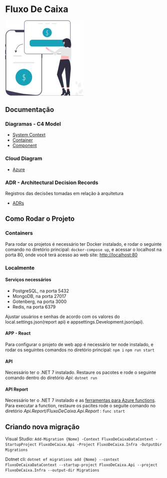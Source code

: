 # Fluxo De Caixa

<img src="./images/money.svg" width="250px"/>


## Documentação

### Diagramas - C4 Model

- [System Context](./Doc/SystemContex.md)
- [Container](./Doc/Container.md)
- [Component](./Doc/Component.md)

### Cloud Diagram

- [Azure](./Doc/Cloud.md)

### ADR - Architectural Decision Records

Registros das decisões tomadas em relação à arquitetura

- [ADRs](./Doc/Adr.md)

## Como Rodar o Projeto

### Containers

Para rodar os projetos é necessário  ter Docker instalado, e rodar o seguinte comando no diretório principal: `docker-compose up`, e acessar o localhost na porta 80, onde você terá acesso ao web site: [http://localhost:80](http://localhost:80)

### Localmente


#### Serviços necessários

- PostgreSQL, na porta 5432
- MongoDB, na porta 27017
- Gotenberg, na porta 3000
- Redis, na porta 6379

Ajustar usuários e senhas de acordo com os valores do local.settings.json(report api) e appsettings.Development.json(api). 


#### APP - React
Para configurar o projeto de web app é necessário ter node instalado, e rodar os seguintes comandos no diretório principal: `npm i` `npm run start`

#### API
Necessário ter o .NET 7 instalado. Restaure os pacotes e rode o seguinte comando dentro do diretório _Api_: `dotnet run`


#### API Report

Necessário ter o .NET 7 instalado e as [ferramentas para Azure functions](https://learn.microsoft.com/en-us/azure/azure-functions/functions-run-local?tabs=macos%2Cisolated-process%2Cnode-v4%2Cpython-v2%2Chttp-trigger%2Ccontainer-apps&pivots=programming-language-csharp).
Para executar a function, restaure os pacites rode o seguite comando no diretório _Api.Report/FluxoDeCaixa.Api.Report_ : `func start`

## Criando nova migração

Visual Studio: `Add-Migration {Nome} -Context FluxoDeCaixaDataContext -StartupProject FluxoDeCaixa.Api -Project FluxoDeCaixa.Infra -OutputDir Migrations`

Dotnet cli: `dotnet ef migrations add {Nome} --context FluxoDeCaixaDataContext --startup-project FluxoDeCaixa.Api --project FluxoDeCaixa.Infra --output-dir Migrations`